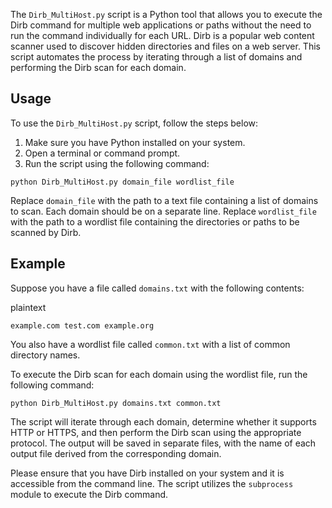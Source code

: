 The `Dirb_MultiHost.py` script is a Python tool that allows you to execute the Dirb command for multiple web applications or paths without the need to run the command individually for each URL. Dirb is a popular web content scanner used to discover hidden directories and files on a web server. This script automates the process by iterating through a list of domains and performing the Dirb scan for each domain.

## Usage

To use the `Dirb_MultiHost.py` script, follow the steps below:

1. Make sure you have Python installed on your system.
2. Open a terminal or command prompt.
3. Run the script using the following command:

```
python Dirb_MultiHost.py domain_file wordlist_file
```

Replace `domain_file` with the path to a text file containing a list of domains to scan. Each domain should be on a separate line. Replace `wordlist_file` with the path to a wordlist file containing the directories or paths to be scanned by Dirb.

## Example

Suppose you have a file called `domains.txt` with the following contents:

plaintext

```
example.com test.com example.org
```

You also have a wordlist file called `common.txt` with a list of common directory names.

To execute the Dirb scan for each domain using the wordlist file, run the following command:


```
python Dirb_MultiHost.py domains.txt common.txt
```

The script will iterate through each domain, determine whether it supports HTTP or HTTPS, and then perform the Dirb scan using the appropriate protocol. The output will be saved in separate files, with the name of each output file derived from the corresponding domain.

Please ensure that you have Dirb installed on your system and it is accessible from the command line. The script utilizes the `subprocess` module to execute the Dirb command.
